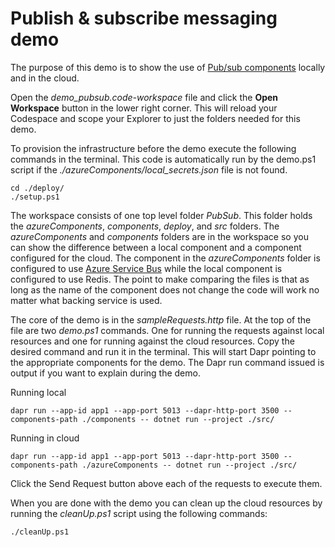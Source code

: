 # Publish & subscribe messaging demo

The purpose of this demo is to show the use of [Pub/sub components](https://docs.dapr.io/reference/components-reference/supported-pubsub/) locally and in the cloud. 

Open the _demo_pubsub.code-workspace_ file and click the **Open Workspace** button in the lower right corner. This will reload your Codespace and scope your Explorer to just the folders needed for this demo. 

To provision the infrastructure before the demo execute the following commands in the terminal. This code is automatically run by the demo.ps1 script if the _./azureComponents/local_secrets.json_ file is not found. 

```
cd ./deploy/
./setup.ps1
``` 

The workspace consists of one top level folder _PubSub_. This folder holds the _azureComponents_, _components_, _deploy_, and _src_ folders. The _azureComponents_ and _components_ folders are in the workspace so you can show the difference between a local component and a component configured for the cloud. The component in the _azureComponents_ folder is configured to use [Azure Service Bus](https://docs.dapr.io/reference/components-reference/supported-pubsub/setup-azure-servicebus/) while the local component is configured to use Redis. The point to make comparing the files is that as long as the name of the component does not change the code will work no matter what backing service is used. 

The core of the demo is in the _sampleRequests.http_ file. At the top of the file are two _demo.ps1_ commands. One for running the requests against local resources and one for running against the cloud resources. Copy the desired command and run it in the terminal. This will start Dapr pointing to the appropriate components for the demo. The Dapr run command issued is output if you want to explain during the demo.

Running local
```
dapr run --app-id app1 --app-port 5013 --dapr-http-port 3500 --components-path ./components -- dotnet run --project ./src/
```

Running in cloud
```
dapr run --app-id app1 --app-port 5013 --dapr-http-port 3500 --components-path ./azureComponents -- dotnet run --project ./src/
```

Click the Send Request button above each of the requests to execute them. 

When you are done with the demo you can clean up the cloud resources by running the _cleanUp.ps1_ script using the following commands: 

```
./cleanUp.ps1
```